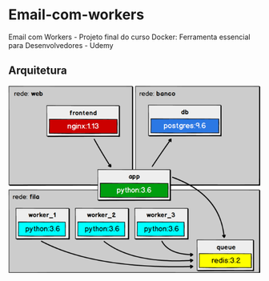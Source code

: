 # Email-com-workers
Email com Workers - Projeto final do curso Docker: Ferramenta essencial para Desenvolvedores - Udemy

## Arquitetura
<p align="center">
  <img src="img/system-diagram.png">
</p>


